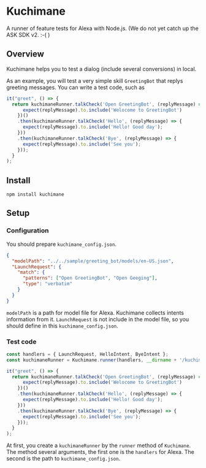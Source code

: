 # Kuchimane

A runner of feature tests for Alexa with Node.js.
(We do not yet catch up the ASK SDK v2. :-( )

## Overview
Kuchimane helps you to test a dialog (include several conversions) in local.

As an example, you will test a very simple skill `GreetingBot` that replys greeting messages.
You can write a test code, such as

```js
it("greet", () => {
  return kuchimaneRunner.talkCheck('Open GreetingBot', (replyMessage) => {
      expect(replyMessage).to.include('Welocome to GreetingBot')
    })()
    .then(kuchimaneRunner.talkCheck('Hello', (replyMessage) => {
      expect(replyMessage).to.include('Hello! Good day');
    }))
    .then(kuchimaneRunner.talkCheck('Bye', (replyMessage) => {
      expect(replyMessage).to.include('See you');
    }));
  }
);
```

## Install

```
npm install kuchimane
```

## Setup
### Configuration
You should prepare `kuchimane_config.json`.
```json
{
  "modelPath": "../../sample/greeting_bot/models/en-US.json",
  "LaunchRequest": {
    "match": {
      "patterns": ["Open GreetingBot", "Open Geeging"],
      "type": "verbatim"
    }
  }
}

```

`modelPath` is a path for model file for Alexa.
Kuchimane collects intents information from it.
`LaunchRequest` is not include in the model file, so you should define in this `kuchimane_config.json`.

### Test code

```js
const handlers = { LaunchRequest, HelloIntent, ByeIntent };
const kuchimaneRunner = Kuchimane.runner(handlers, __dirname + '/kuchimane_config.json');

it("greet", () => {
  return kuchimaneRunner.talkCheck('Open GreetingBot', (replyMessage) => {
      expect(replyMessage).to.include('Welocome to GreetingBot')
    })()
    .then(kuchimaneRunner.talkCheck('Hello', (replyMessage) => {
      expect(replyMessage).to.include('Hello! Good day');
    }))
    .then(kuchimaneRunner.talkCheck('Bye', (replyMessage) => {
      expect(replyMessage).to.include('See you');
    }));
  }
);
```

At first, you create a `kuchimaneRunner` by the `runner` method of `Kuchimane`.
The method several arguments, the first one is the `handlers` for Alexa.
The second is the path to `kuchimane_config.json`.
